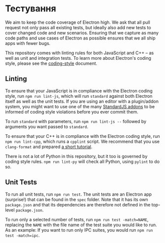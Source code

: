 # Тестування

We aim to keep the code coverage of Electron high. We ask that all pull request not only pass all existing tests, but ideally also add new tests to cover changed code and new scenarios. Ensuring that we capture as many code paths and use cases of Electron as possible ensures that we all ship apps with fewer bugs.

This repository comes with linting rules for both JavaScript and C++ – as well as unit and integration tests. To learn more about Electron's coding style, please see the [coding-style](coding-style.md) document.

## Linting

To ensure that your JavaScript is in compliance with the Electron coding style, run `npm run lint-js`, which will run `standard` against both Electron itself as well as the unit tests. If you are using an editor with a plugin/addon system, you might want to use one of the many [StandardJS addons](https://standardjs.com/#are-there-text-editor-plugins) to be informed of coding style violations before you ever commit them.

To run `standard` with parameters, run `npm run lint-js --` followed by arguments you want passed to `standard`.

To ensure that your C++ is in compliance with the Electron coding style, run `npm run lint-cpp`, which runs a `cpplint` script. We recommend that you use `clang-format` and prepared [a short tutorial](clang-format.md).

There is not a lot of Python in this repository, but it too is governed by coding style rules. `npm run lint-py` will check all Python, using `pylint` to do so.

## Unit Tests

To run all unit tests, run `npm run test`. The unit tests are an Electron app (surprise!) that can be found in the `spec` folder. Note that it has its own `package.json` and that its dependencies are therefore not defined in the top-level `package.json`.

To run only a selected number of tests, run `npm run test -match=NAME`, replacing the `NAME` with the file name of the test suite you would like to run. As an example: If you want to run only IPC suites, you would run `npm run test -match=ipc`.